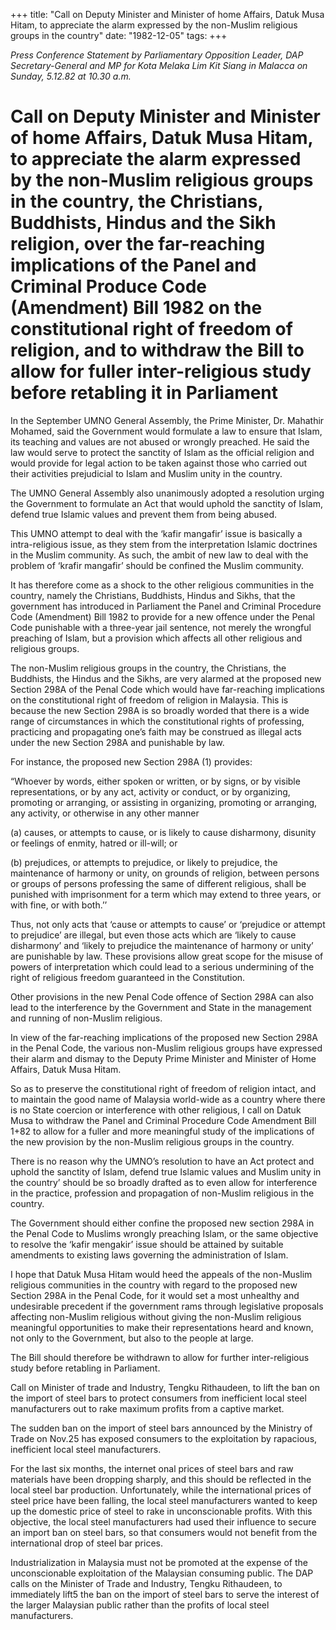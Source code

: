 +++ 
title: "Call on Deputy Minister and Minister of home Affairs, Datuk Musa Hitam, to appreciate the alarm expressed by the non-Muslim religious groups in the country"
date: "1982-12-05"
tags:
+++

_Press Conference Statement by Parliamentary Opposition Leader, DAP Secretary-General and MP for Kota Melaka Lim Kit Siang in Malacca on Sunday, 5.12.82 at 10.30 a.m._

# Call on Deputy Minister and Minister of home Affairs, Datuk Musa Hitam, to appreciate the alarm expressed by the non-Muslim religious groups in the country, the Christians, Buddhists, Hindus and the Sikh religion, over the far-reaching implications of the Panel and Criminal Produce Code (Amendment) Bill 1982 on the constitutional right of freedom of religion, and to withdraw the Bill to allow for fuller inter-religious study before retabling it in Parliament

In the September UMNO General Assembly, the Prime Minister, Dr. Mahathir Mohamed, said the Government would formulate a law to ensure that Islam, its teaching and values are not abused or wrongly preached. He said the law would serve to protect the sanctity of Islam as the official religion and would provide for legal action to be taken against those who carried out their activities prejudicial to Islam and Muslim unity in the country.</u>

The UMNO General Assembly also unanimously adopted a resolution urging the Government to formulate an Act that would uphold the sanctity of Islam, defend true Islamic values and prevent them from being abused.

This UMNO attempt to deal with the ‘kafir mangafir’ issue is basically a intra-religious issue, as they stem from the interpretation Islamic doctrines in the Muslim community. As such, the ambit of new law to deal with the problem of ‘krafir mangafir’ should be confined the Muslim community.

It has therefore come as a shock to the other religious communities in the country, namely the Christians, Buddhists, Hindus and Sikhs, that the government has introduced in Parliament the Panel and Criminal Procedure Code (Amendment) Bill 1982 to provide for a new offence under the Penal Code punishable with a three-year jail sentence, not merely the wrongful preaching of Islam, but a provision which affects all other religious and religious groups.

The non-Muslim religious groups in the country, the Christians, the Buddhists, the Hindus and the Sikhs, are very alarmed at the proposed new Section 298A of the Penal Code which would have far-reaching implications on the constitutional right of freedom of religion in Malaysia. This is because the new Section 298A is so broadly worded that there is a wide range of circumstances in which the constitutional rights of professing, practicing and propagating one’s faith may be construed as illegal acts under the new Section 298A and punishable by law.

For instance, the proposed new Section 298A (1) provides:

“Whoever by words, either spoken or written, or by signs, or by visible representations, or by any act, activity or conduct, or by organizing, promoting or arranging, or assisting in organizing, promoting or arranging, any activity, or otherwise in any other manner

(a)	causes, or attempts to cause, or is likely to cause disharmony, disunity or feelings of enmity, hatred or ill-will; or

(b)	prejudices, or attempts to prejudice, or likely to prejudice, the maintenance of harmony or unity,
on grounds of religion, between persons or groups of persons professing the same of different religious, shall be punished with imprisonment for a term which may extend to three years, or with fine, or with both.’’

Thus, not only acts that ‘cause or attempts to cause’ or ‘prejudice or attempt to prejudice’ are illegal, but even those acts which are ‘likely to cause disharmony’ and ‘likely to prejudice the maintenance of harmony or unity’ are punishable by law. These provisions allow great scope for the misuse of powers of interpretation which could lead to a serious undermining of the right of religious freedom guaranteed in the Constitution.

Other provisions in the new Penal Code offence of Section 298A can also lead to the interference by the Government and State in the management and running of non-Muslim religious.

In view of the far-reaching implications of the proposed new Section 298A in the Penal Code, the various non-Muslim religious groups have expressed their alarm and dismay to the Deputy Prime Minister and Minister of Home Affairs, Datuk Musa Hitam.

So as to preserve the constitutional right of freedom of religion intact, and to maintain the good name of Malaysia world-wide as a country where there is no State coercion or interference with other religious, I call on Datuk Musa to withdraw the Panel and Criminal Procedure Code Amendment Bill 1+82 to allow for a fuller and more meaningful study of the implications of the new provision by the non-Muslim religious groups in the country.

There is no reason why the UMNO’s resolution to have an Act protect and uphold the sanctity of Islam, defend true Islamic values and Muslim unity in the country’ should be so broadly drafted as to even allow for interference in the practice, profession and propagation of non-Muslim religious in the country.

The Government should either confine the proposed new section 298A in the Penal Code to Muslims wrongly preaching Islam, or the same objective to resolve the ‘kafir mengakir’ issue should be attained by suitable amendments to existing laws governing the administration of Islam.

I hope that Datuk Musa Hitam would heed the appeals of the non-Muslim religious communities in the country with regard to the proposed new Section 298A in the Penal Code, for it would set a most unhealthy and undesirable precedent if the government rams through legislative proposals affecting non-Muslim religious without giving the non-Muslim religious meaningful opportunities to make their representations heard and known, not only to the Government, but also to the people at large.

The Bill should therefore be withdrawn to allow for further inter-religious study before retabling in Parliament.

Call on Minister of trade and Industry, Tengku Rithaudeen, to lift the ban on the import of steel bars to protect consumers from inefficient local steel manufacturers out to rake maximum profits from a captive market.

The sudden ban on the import of steel bars announced by the Ministry of Trade on Nov.25 has exposed consumers to the exploitation by rapacious, inefficient local steel manufacturers.

For the last six months, the internet onal prices of steel bars and raw materials have been dropping sharply, and this should be reflected in the local steel bar production. Unfortunately, while the international prices of steel price have been falling, the local steel manufacturers wanted to keep up the domestic price of steel to rake in unconscionable profits.
With this objective, the local steel manufacturers had used their influence to secure an import ban on steel bars, so that consumers would not benefit from the international drop of steel bar prices.

Industrialization in Malaysia must not be promoted at the expense of the unconscionable exploitation of the Malaysian consuming public. The DAP calls on the Minister of Trade and Industry, Tengku Rithaudeen, to immediately lift5 the ban on the import of steel bars to serve the interest of the larger Malaysian public rather than the profits of local steel manufacturers.
 
